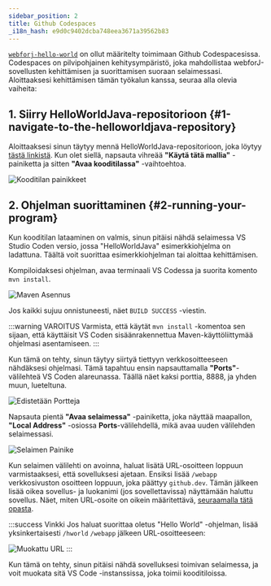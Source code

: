 ```yaml
---
sidebar_position: 2
title: Github Codespaces
_i18n_hash: e9d0c9402dcba748eea3671a39562b83
---
```

[`webforj-hello-world`](https://github.com/webforj/webforj-hello-world) on ollut määritelty toimimaan Github Codespacesissa. Codespaces on pilvipohjainen kehitysympäristö, joka mahdollistaa webforJ-sovellusten kehittämisen ja suorittamisen suoraan selaimessasi. Aloittaaksesi kehittämisen tämän työkalun kanssa, seuraa alla olevia vaiheita:

## 1. Siirry HelloWorldJava-repositorioon {#1-navigate-to-the-helloworldjava-repository}

Aloittaaksesi sinun täytyy mennä HelloWorldJava-repositorioon, joka löytyy [tästä linkistä](https://github.com/webforj/webforj-hello-world). Kun olet siellä, napsauta vihreää **"Käytä tätä mallia"** -painiketta ja sitten **"Avaa kooditilassa"** -vaihtoehtoa.

![Kooditilan painikkeet](/img/bbj-installation/github/1.png#rounded-border)

## 2. Ohjelman suorittaminen {#2-running-your-program}

Kun kooditilan lataaminen on valmis, sinun pitäisi nähdä selaimessa VS Studio Coden versio, jossa "HelloWorldJava" esimerkkiohjelma on ladattuna. Täältä voit suorittaa esimerkkiohjelman tai aloittaa kehittämisen.

Kompiloidaksesi ohjelman, avaa terminaali VS Codessa ja suorita komento `mvn install`.

![Maven Asennus](/img/bbj-installation/github/2.png#rounded-border)

Jos kaikki sujuu onnistuneesti, näet `BUILD SUCCESS` -viestin.

:::warning VAROITUS
Varmista, että käytät `mvn install` -komentoa sen sijaan, että käyttäisit VS Coden sisäänrakennettua Maven-käyttöliittymää ohjelmasi asentamiseen.
:::

Kun tämä on tehty, sinun täytyy siirtyä tiettyyn verkkosoitteeseen nähdäksesi ohjelmasi. Tämä tapahtuu ensin napsauttamalla **"Ports"**-välilehteä VS Coden alareunassa. Täällä näet kaksi porttia, 8888, ja yhden muun, lueteltuna.

![Edistetään Portteja](/img/bbj-installation/github/3.png#rounded-border)

Napsauta pientä **"Avaa selaimessa"** -painiketta, joka näyttää maapallon, **"Local Address"** -osiossa **Ports**-välilehdellä, mikä avaa uuden välilehden selaimessasi.

![Selaimen Painike](/img/bbj-installation/github/4.png#rounded-border)

Kun selaimen välilehti on avoinna, haluat lisätä URL-osoitteen loppuun varmistaaksesi, että sovelluksesi ajetaan. Ensiksi lisää `/webapp` verkkosivuston osoitteen loppuun, joka päättyy `github.dev`. Tämän jälkeen lisää oikea sovellus- ja luokanimi (jos sovellettavissa) näyttämään haluttu sovellus. Näet, miten URL-osoite on oikein määritettävä, [seuraamalla tätä opasta](./configuration).

:::success Vinkki
Jos haluat suorittaa oletus "Hello World" -ohjelman, lisää yksinkertaisesti `/hworld` `/webapp` jälkeen URL-osoitteeseen:
<br />

![Muokattu URL](/img/bbj-installation/github/5.png#rounded-border)
:::

Kun tämä on tehty, sinun pitäisi nähdä sovelluksesi toimivan selaimessa, ja voit muokata sitä VS Code -instanssissa, joka toimii kooditiloissa.
